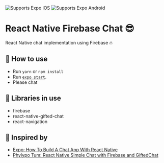 <p>
  <!-- iOS -->
  <img alt="Supports Expo iOS" longdesc="Supports Expo iOS" src="https://img.shields.io/badge/iOS-4630EB.svg?style=flat-square&logo=APPLE&labelColor=999999&logoColor=fff" />
  <!-- Android -->
  <img alt="Supports Expo Android" longdesc="Supports Expo Android" src="https://img.shields.io/badge/Android-4630EB.svg?style=flat-square&logo=ANDROID&labelColor=A4C639&logoColor=fff" />
</p>

# React Native Firebase Chat 😎

React Native chat implementation using Firebase 🔥

## 🚀 How to use

- Run `yarn` or `npm install`
- Run [`expo start`](https://docs.expo.dev/versions/latest/workflow/expo-cli/).
- Please chat

## 🔌 Libraries in use

- firebase
- react-native-gifted-chat
- react-navigation

## 📝 Inspired by
- [Expo: How To Build A Chat App With React Native](https://blog.expo.io/how-to-build-a-chat-app-with-react-native-3ef8604ebb3c) 
- [Phylypo Tum: React Native Simple Chat with Firebase and GiftedChat](https://medium.com/@phylypo/react-native-simple-chat-with-firebase-and-giftedchat-f7dbdff2883a)
